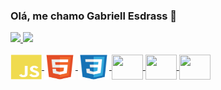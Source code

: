 ### Olá, me chamo Gabriell Esdrass 👋

<div>
  <a href="https://github.com/BiellEsdrass">
  <img height="150em" src="https://github-readme-stats.vercel.app/api?username=BiellEsdrass&show_icons=true&theme=dracula&include_all_commits=true&count_private=true"/>
  <img height="150em" src="https://github-readme-stats.vercel.app/api/top-langs/?username=BiellEsdrass&layout=compact&langs_count=7&theme=dracula"/>
</div>
<div style="display: inline_block"><br>
  <img align="center" alt="Rafa-Js" height="40" width="50" src="https://raw.githubusercontent.com/devicons/devicon/master/icons/javascript/javascript-plain.svg">
  <img align="center" alt="Rafa-HTML" height="40" width="50" src="https://raw.githubusercontent.com/devicons/devicon/master/icons/html5/html5-original.svg">
  <img align="center" alt="Rafa-CSS" height="40" width="50" src="https://raw.githubusercontent.com/devicons/devicon/master/icons/css3/css3-original.svg">
  <img align="center" width="50" height="40" src="https://www.svgrepo.com/show/373623/git.svg">
  <img align="center" width="50" height="40" src="https://www.svgrepo.com/show/341847/github.svg">
  <img align="center" width="50" height="40" src="https://www.svgrepo.com/show/349502/sass.svg">
</div>
